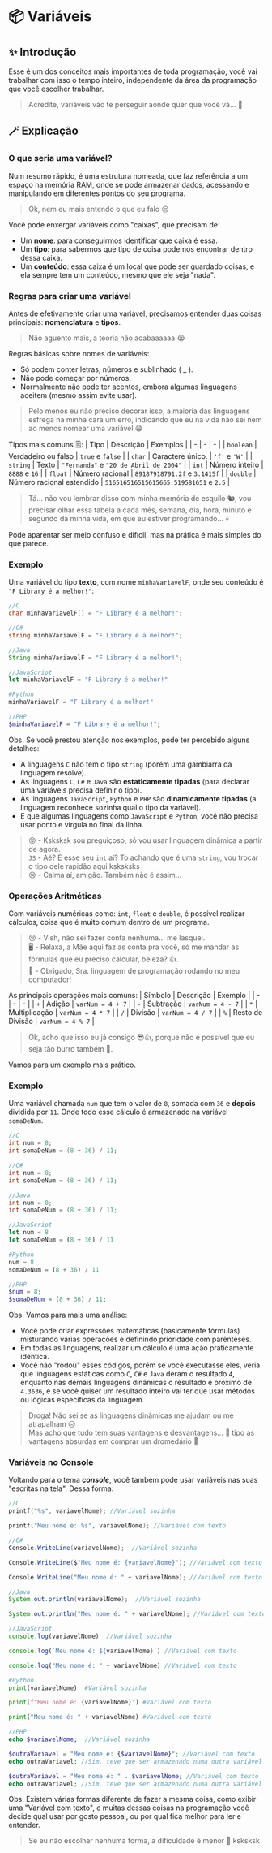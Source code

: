 # 📦 Variáveis
## ✨ Introdução
Esse é um dos conceitos mais importantes de toda programação, você vai trabalhar com isso o tempo inteiro, independente da área da programação que você escolher trabalhar.
> Acredite, variáveis vão te perseguir aonde quer que você vá... 🥲

## 🪄 Explicação
### O que seria uma variável?
Num resumo rápido, é uma estrutura nomeada, que faz referência a um espaço na memória RAM, onde se pode armazenar dados, acessando e manipulando em diferentes pontos do seu programa.
> Ok, nem eu mais entendo o que eu falo 😒

Você pode enxergar variáveis como "caixas", que precisam de:
- Um **nome**: para conseguirmos identificar que caixa é essa.
- Um **tipo**: para sabermos que tipo de coisa podemos encontrar dentro dessa caixa.
- Um **conteúdo**: essa caixa é um local que pode ser guardado coisas, e ela sempre tem um conteúdo, mesmo que ele seja "nada".

### Regras para criar uma variável
Antes de efetivamente criar uma variável, precisamos entender duas coisas principais: **nomenclatura** e **tipos**.
> Não aguento mais, a teoria não acabaaaaaa 😭

Regras básicas sobre nomes de variáveis:
- Só podem conter letras, números e sublinhado ( _ ).
- Não pode começar por números.
- Normalmente não pode ter acentos, embora algumas linguagens aceitem (mesmo assim evite usar).
> Pelo menos eu não preciso decorar isso, a maioria das linguagens esfrega na minha cara um erro, indicando que eu na vida não sei nem ao menos nomear uma variável 😁

Tipos mais comuns 🗒️:
| Tipo | Descrição | Exemplos |
| - | - | - |
| `boolean` | Verdadeiro ou falso | `true` e `false` |
| `char` | Caractere único. | `'f'` e `'W'` |
| `string` | Texto | `"Fernanda"` e `"20 de Abril de 2004"` |
| `int` | Número inteiro | `8888` e `16` |
| `float` | Número racional | `89187918791.2f` e `3.1415f` |
| `double` |  Número racional estendido | `516516516515615665.519581651` e `2.5` |
> Tá... não vou lembrar disso com minha memória de esquilo 🐿️, vou precisar olhar essa tabela a cada mês, semana, dia, hora, minuto e segundo da minha vida, em que eu estiver programando... 💀

Pode aparentar ser meio confuso e difícil, mas na prática é mais simples do que parece.

### Exemplo
Uma variável do tipo **texto**, com nome `minhaVariavelF`, onde seu conteúdo é `"F Library é a melhor!"`:
```c
//C
char minhaVariavelF[] = "F Library é a melhor!";
```
```csharp
//C#
string minhaVariavelF = "F Library é a melhor!";
```
```java
//Java
String minhaVariavelF = "F Library é a melhor!";
```
```js
//JavaScript
let minhaVariavelF = "F Library é a melhor!"
```
```python
#Python
minhaVariavelF = "F Library é a melhor!"
```
```php
//PHP
$minhaVariavelF = "F Library é a melhor!";
```

Obs. Se você prestou atenção nos exemplos, pode ter percebido alguns detalhes:
- A linguagens `C` não tem o tipo `string` (porém uma gambiarra da linguagem resolve).
- As linguagens `C`, `C#` e `Java` são **estaticamente tipadas** (para declarar uma variáveis precisa definir o tipo).
- As linguagens `JavaScript`, `Python` e `PHP` são **dinamicamente tipadas** (a linguagem reconhece sozinha qual o tipo da variável).
- E que algumas linguagens como `JavaScript` e `Python`, você não precisa usar ponto e vírgula no final da linha.
> 😝 - Ksksksk sou preguiçoso, só vou usar linguagem dinâmica a partir de agora. <br/>
> `JS` - Aé? E esse seu `int` aí? To achando que é uma `string`, vou trocar o tipo dele rapidão aqui ksksksks <br/>
> 😢 - Calma aí, amigão. Também não é assim...

### Operações Aritméticas
Com variáveis numéricas como: `int`, `float` e `double`, é possível realizar cálculos, coisa que é muito comum dentro de um programa.
> 😢 - Vish, não sei fazer conta nenhuma... me lasquei. <br/>
> 🖥️ - Relaxa, a Mãe aqui faz as conta pra você, só me mandar as fórmulas que eu preciso calcular, beleza? 👍. <br/>
> 🤩 - Obrigado, Sra. linguagem de programação rodando no meu computador!

As principais operações mais comuns:
| Símbolo | Descrição | Exemplo |
| - | - | - |
| `+` | Adição | `varNum = 4 + 7` |
| `-` | Subtração | `varNum = 4 - 7` |
| `*` | Multiplicação | `varNum = 4 * 7` |
| `/` | Divisão | `varNum = 4 / 7` |
| `%` | Resto de Divisão | `varNum = 4 % 7` |
> Ok, acho que isso eu já consigo 😎👍, porque não é possível que eu seja tão burro também 🥲.

Vamos para um exemplo mais prático.

### Exemplo
Uma variável chamada `num` que tem o valor de `8`, somada com `36` e **depois** dividida por `11`. Onde todo esse cálculo é armazenado na variável `somaDeNum`.

```c
//C
int num = 8;
int somaDeNum = (8 + 36) / 11;
```
```csharp
//C#
int num = 8;
int somaDeNum = (8 + 36) / 11;
```
```java
//Java
int num = 8;
int somaDeNum = (8 + 36) / 11;
```
```js
//JavaScript
let num = 8
let somaDeNum = (8 + 36) / 11
```
```python
#Python
num = 8
somaDeNum = (8 + 36) / 11
```
```php
//PHP
$num = 8;
$somaDeNum = (8 + 36) / 11;
```
Obs. Vamos para mais uma análise:
- Você pode criar expressões matemáticas (basicamente fórmulas) misturando várias operações e definindo prioridade com parênteses.
- Em todas as linguagens, realizar um cálculo é uma ação praticamente idêntica.
- Você não "rodou" esses códigos, porém se você executasse eles, veria que linguagens estáticas como `C`, `C#` e `Java` deram o resultado `4`, enquanto nas demais linguagens dinâmicas o resultado é próximo de `4.3636`, e se você quiser um resultado inteiro vai ter que usar métodos ou lógicas específicas da linguagem.
> Droga! Não sei se as linguagens dinâmicas me ajudam ou me atrapalham 😥 <br/>
> Mas acho que tudo tem suas vantagens e desvantagens... 🫤 tipo as vantagens absurdas em comprar um dromedário 🥰

### Variáveis no Console
Voltando para o tema ***console***, você também pode usar variáveis nas suas "escritas na tela". Dessa forma:
```c
//C
printf("%s", variavelNome); //Variável sozinha

printf("Meu nome é: %s", variavelNome); //Variável com texto
```
```csharp
//C#
Console.WriteLine(variavelNome);  //Variável sozinha

Console.WriteLine($"Meu nome é: {variavelNome}"); //Variável com texto

Console.WriteLine("Meu nome é: " + variavelNome); //Variável com texto
```
```java
//Java
System.out.println(variavelNome);  //Variável sozinha

System.out.println("Meu nome é: " + variavelNome); //Variável com texto
```
```js
//JavaScript
console.log(variavelNome)  //Variável sozinha

console.log(`Meu nome é: ${variavelNome}`) //Variável com texto

console.log("Meu nome é: " + variavelNome) //Variável com texto
```
```python
#Python
print(variavelNome)  #Variável sozinha

print(f"Meu nome é: {variavelNome}") #Variável com texto

print("Meu nome é: " + variavelNome) #Variável com texto
```
```php
//PHP
echo $variavelNome;  //Variável sozinha

$outraVariavel = "Meu nome é: {$variavelNome}"; //Variável com texto
echo outraVariavel; //Sim, teve que ser armazenado numa outra variável antes...

$outraVariavel = "Meu nome é: " . $variavelNome; //Variável com texto
echo outraVariavel; //Sim, teve que ser armazenado numa outra variável antes...
```
Obs. Existem várias formas diferente de fazer a mesma coisa, como exibir uma "Variável com texto", e muitas dessas coisas na programação você decide qual usar por gosto pessoal, ou por qual fica melhor para ler e entender.
> Se eu não escolher nenhuma forma, a dificuldade é menor 🤯 ksksksk
